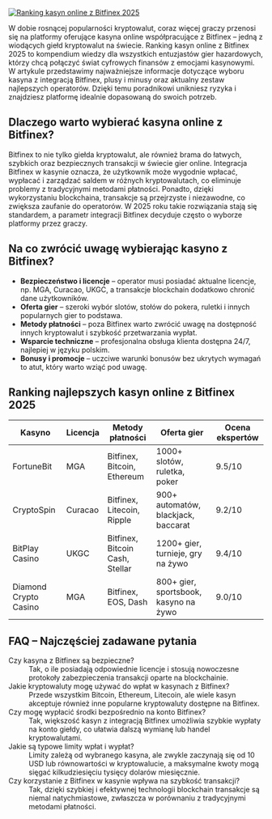 [![Ranking kasyn online z Bitfinex 2025](https://123-caf.pages.dev/gitsignup.png)](https://vrmoo.ru/Bt82HjjY)

<p>W dobie rosnącej popularności kryptowalut, coraz więcej graczy przenosi się na platformy oferujące kasyna online współpracujące z Bitfinex – jedną z wiodących giełd kryptowalut na świecie. Ranking kasyn online z Bitfinex 2025 to kompendium wiedzy dla wszystkich entuzjastów gier hazardowych, którzy chcą połączyć świat cyfrowych finansów z emocjami kasynowymi. W artykule przedstawimy najważniejsze informacje dotyczące wyboru kasyna z integracją Bitfinex, plusy i minusy oraz aktualny zestaw najlepszych operatorów. Dzięki temu poradnikowi unikniesz ryzyka i znajdziesz platformę idealnie dopasowaną do swoich potrzeb.</p>  <h2>Dlaczego warto wybierać kasyna online z Bitfinex?</h2> <p>Bitfinex to nie tylko giełda kryptowalut, ale również brama do łatwych, szybkich oraz bezpiecznych transakcji w świecie gier online. Integracja Bitfinex w kasynie oznacza, że użytkownik może wygodnie wpłacać, wypłacać i zarządzać saldem w różnych kryptowalutach, co eliminuje problemy z tradycyjnymi metodami płatności. Ponadto, dzięki wykorzystaniu blockchaina, transakcje są przejrzyste i niezawodne, co zwiększa zaufanie do operatorów. W 2025 roku takie rozwiązania stają się standardem, a parametr integracji Bitfinex decyduje często o wyborze platformy przez graczy.</p>  <h2>Na co zwrócić uwagę wybierając kasyno z Bitfinex?</h2> <ul> <li><strong>Bezpieczeństwo i licencje</strong> – operator musi posiadać aktualne licencje, np. MGA, Curacao, UKGC, a transakcje blockchain dodatkowo chronić dane użytkowników.</li> <li><strong>Oferta gier</strong> – szeroki wybór slotów, stołów do pokera, ruletki i innych popularnych gier to podstawa.</li> <li><strong>Metody płatności</strong> – poza Bitfinex warto zwrócić uwagę na dostępność innych kryptowalut i szybkość przetwarzania wypłat.</li> <li><strong>Wsparcie techniczne</strong> – profesjonalna obsługa klienta dostępna 24/7, najlepiej w języku polskim.</li> <li><strong>Bonusy i promocje</strong> – uczciwe warunki bonusów bez ukrytych wymagań to atut, który warto wziąć pod uwagę.</li> </ul>  <h2>Ranking najlepszych kasyn online z Bitfinex 2025</h2> <table> <thead> <tr> <th>Kasyno</th> <th>Licencja</th> <th>Metody płatności</th> <th>Oferta gier</th> <th>Ocena ekspertów</th> </tr> </thead> <tbody> <tr> <td>FortuneBit</td> <td>MGA</td> <td>Bitfinex, Bitcoin, Ethereum</td> <td>1000+ slotów, ruletka, poker</td> <td>9.5/10</td> </tr> <tr> <td>CryptoSpin</td> <td>Curacao</td> <td>Bitfinex, Litecoin, Ripple</td> <td>900+ automatów, blackjack, baccarat</td> <td>9.2/10</td> </tr> <tr> <td>BitPlay Casino</td> <td>UKGC</td> <td>Bitfinex, Bitcoin Cash, Stellar</td> <td>1200+ gier, turnieje, gry na żywo</td> <td>9.4/10</td> </tr> <tr> <td>Diamond Crypto Casino</td> <td>MGA</td> <td>Bitfinex, EOS, Dash</td> <td>800+ gier, sportsbook, kasyno na żywo</td> <td>9.0/10</td> </tr> </tbody> </table>  <h2>FAQ – Najczęściej zadawane pytania</h2> <dl> <dt>Czy kasyna z Bitfinex są bezpieczne?</dt> <dd>Tak, o ile posiadają odpowiednie licencje i stosują nowoczesne protokoły zabezpieczenia transakcji oparte na blockchainie.</dd> <dt>Jakie kryptowaluty mogę używać do wpłat w kasynach z Bitfinex?</dt> <dd>Przede wszystkim Bitcoin, Ethereum, Litecoin, ale wiele kasyn akceptuje również inne popularne kryptowaluty dostępne na Bitfinex.</dd> <dt>Czy mogę wypłacić środki bezpośrednio na konto Bitfinex?</dt> <dd>Tak, większość kasyn z integracją Bitfinex umożliwia szybkie wypłaty na konto giełdy, co ułatwia dalszą wymianę lub handel kryptowalutami.</dd> <dt>Jakie są typowe limity wpłat i wypłat?</dt> <dd>Limity zależą od wybranego kasyna, ale zwykle zaczynają się od 10 USD lub równowartości w kryptowalucie, a maksymalne kwoty mogą sięgać kilkudziesięciu tysięcy dolarów miesięcznie.</dd> <dt>Czy korzystanie z Bitfinex w kasynie wpływa na szybkość transakcji?</dt> <dd>Tak, dzięki szybkiej i efektywnej technologii blockchain transakcje są niemal natychmiastowe, zwłaszcza w porównaniu z tradycyjnymi metodami płatności.</dd> </dl>